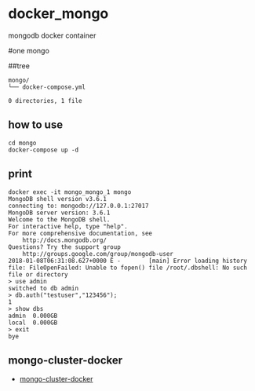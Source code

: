 # docker_mongo
mongodb docker container


#one mongo

##tree
```
mongo/
└── docker-compose.yml  

0 directories, 1 file
```

## how to use

```
cd mongo
docker-compose up -d
```

## print
```
docker exec -it mongo_mongo_1 mongo
MongoDB shell version v3.6.1
connecting to: mongodb://127.0.0.1:27017
MongoDB server version: 3.6.1
Welcome to the MongoDB shell.
For interactive help, type "help".
For more comprehensive documentation, see
    http://docs.mongodb.org/
Questions? Try the support group
    http://groups.google.com/group/mongodb-user
2018-01-08T06:31:08.627+0000 E -        [main] Error loading history file: FileOpenFailed: Unable to fopen() file /root/.dbshell: No such file or directory
> use admin
switched to db admin
> db.auth("testuser","123456");
1
> show dbs
admin  0.000GB
local  0.000GB
> exit
bye
```

##  mongo-cluster-docker
* [mongo-cluster-docker](https://github.com/senssei/mongo-cluster-docker)
